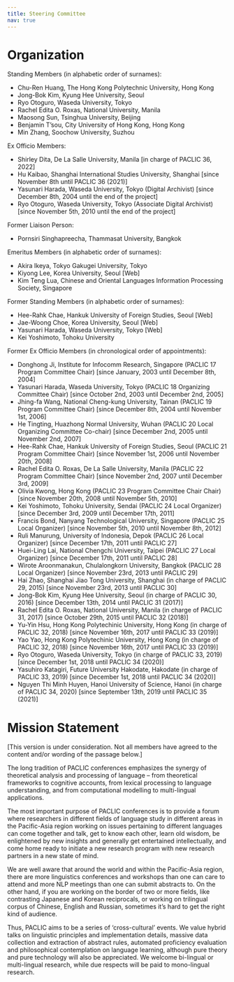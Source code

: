 ```yaml
---
title: Steering Committee
nav: true
---
```


# Organization

Standing Members (in alphabetic order of surnames):

- Chu-Ren Huang, The Hong Kong Polytechnic University, Hong Kong 
- Jong-Bok Kim, Kyung Hee University, Seoul 
- Ryo Otoguro, Waseda University, Tokyo 
- Rachel Edita O. Roxas, National University, Manila 
- Maosong Sun, Tsinghua University, Beijing 
- Benjamin T’sou, City University of Hong Kong, Hong Kong 
- Min Zhang, Soochow University, Suzhou

Ex Officio Members:

- Shirley Dita, De La Salle University, Manila [in charge of PACLIC 36, 2022]
- Hu Kaibao, Shanghai International Studies University, Shanghai [since November 8th until PACLIC 36 (2021)]
- Yasunari Harada, Waseda University, Tokyo (Digital Archivist) [since December 8th, 2004 until the end of the project]
- Ryo Otoguro, Waseda University, Tokyo (Associate Digital Archivist) [since November 5th, 2010 until the end of the project]

Former Liaison Person:

- Pornsiri Singhapreecha, Thammasat University, Bangkok

Emeritus Members (in alphabetic order of surnames):

- Akira Ikeya, Tokyo Gakugei University, Tokyo
- Kiyong Lee, Korea University, Seoul [Web]
- Kim Teng Lua, Chinese and Oriental Languages Information Processing Society, Singapore 

Former Standing Members (in alphabetic order of surnames):

- Hee-Rahk Chae, Hankuk University of Foreign Studies, Seoul [Web]
- Jae-Woong Choe, Korea University, Seoul [Web]
- Yasunari Harada, Waseda University, Tokyo [Web]
- Kei Yoshimoto, Tohoku University

Former Ex Officio Members (in chronological order of appointments):

- Donghong Ji, Institute for Infocomm Research, Singapore (PACLIC 17 Program Committee Chair)
[since January, 2003 until December 8th, 2004]
- Yasunari Harada, Waseda University, Tokyo (PACLIC 18 Organizing Committee Chair) [since October 2nd, 2003 until December 2nd, 2005]
- Jhing-fa Wang, National Cheng-kung University, Tainan (PACLIC 19 Program Committee Chair)
[since December 8th, 2004 until November 1st, 2006]
- He Tingting, Huazhong Normal University, Wuhan (PACLIC 20 Local Organizing Committee Co-chair)
[since December 2nd, 2005 until November 2nd, 2007]
- Hee-Rahk Chae, Hankuk University of Foreign Studies, Seoul (PACLIC 21 Program Committee Chair) [since November 1st, 2006 until November 20th, 2008]
- Rachel Edita O. Roxas, De La Salle University, Manila (PACLIC 22 Program Committee Chair)
[since November 2nd, 2007 until December 3rd, 2009]
- Olivia Kwong, Hong Kong (PACLIC 23 Program Committee Chair Chair)
[since November 20th, 2008 until November 5th, 2010]
- Kei Yoshimoto, Tohoku University, Sendai (PACLIC 24 Local Organizer)
[since December 3rd, 2009 until December 17th, 2011]
- Francis Bond, Nanyang Technological University, Singapore (PACLIC 25 Local Organizer) [since November 5th, 2010 until November 8th, 2012]
- Ruli Manurung, University of Indonesia, Depok (PACLIC 26 Local Organizer) [since December 17th, 2011 until PACLIC 27]
- Huei-Ling Lai, National Chengchi University, Taipei (PACLIC 27 Local Organizer) [since December 17th, 2011 until PACLIC 28]
- Wirote Aroonmanakun, Chulalongkorn University, Bangkok (PACLIC 28 Local Organizer)
[since November 23rd, 2013 until PACLIC 29]
- Hai Zhao, Shanghai Jiao Tong University, Shanghai (in charge of PACLIC 29,  2015) [since November 23rd, 2013 until PACLIC 30]
- Jong-Bok Kim, Kyung Hee University, Seoul (in charge of PACLIC 30, 2016) [since December 13th, 2014 until PACLIC 31 (2017)]
- Rachel Edita O. Roxas, National University, Manila (in charge of PACLIC 31, 2017)
[since October 29th, 2015 until PACLIC 32 (2018)]
- Yu-Yin Hsu, Hong Kong Polytechinic University, Hong Kong (in charge of PACLIC 32, 2018)
[since November 16th, 2017 until PACLIC 33 (2019)]
- Yao Yao, Hong Kong Polytechinic University, Hong Kong (in charge of PACLIC 32, 2018)
[since November 16th, 2017 until PACLIC 33 (2019)]
- Ryo Otoguro, Waseda University, Tokyo (in charge of PACLIC 33, 2019)
[since December 1st, 2018 until PACLIC 34 (2020)]
- Yasuhiro Katagiri, Future University Hakodate, Hakodate (in charge of PACLIC 33, 2019)
[since December 1st, 2018 until PACLIC 34 (2020)]
- Nguyen Thi Minh Huyen, Hanoi University of Science, Hanoi (in charge of PACLIC 34, 2020)
[since September 13th, 2019 until PACLIC 35 (2021)]

# Mission Statement

[This version is under consideration. Not all members have agreed to the content and/or wording of the passage below.]

The long tradition of PACLIC conferences emphasizes the synergy of theoretical analysis and processing of language – from theoretical frameworks to cognitive accounts, from lexical processing to language understanding, and from computational modelling to multi-lingual applications.

The most important purpose of PACLIC conferences is to provide a forum where researchers in different fields of language study in different areas in the Pacific-Asia region working on issues pertaining to different languages can come together and talk, get to know each other, learn old wisdom, be enlightened by new insights and generally get entertained intellectually, and come home ready to initiate a new research program with new research partners in a new state of mind.

We are well aware that around the world and within the Pacific-Asia region, there are more linguistics conferences and workshops than one can care to attend and more NLP meetings than one can submit abstracts to. On the other hand, if you are working on the border of two or more fields, like contrasting Japanese and Korean reciprocals, or working on trilingual corpus of Chinese, English and Russian, sometimes it’s hard to get the right kind of audience.

Thus, PACLIC aims to be a series of ‘cross-cultural’ events. We value hybrid talks on linguistic principles and implementation details, massive data collection and extraction of abstract rules, automated proficiency evaluation and philosophical contemplation on language learning, although pure theory and pure technology will also be appreciated. We welcome bi-lingual or multi-lingual research, while due respects will be paid to mono-lingual research.
